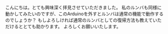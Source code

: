 こんにちは。とても興味深く拝見させていただきました。
私のルンバも同様に動かしてみたいのですが、このArduinoを外すとルンバは通常の機能で動作するのでしょうか？
もしよろしければ通常のルンバとしての復帰方法も教えていただけるととても助かります。
よろしくお願いいたします。
